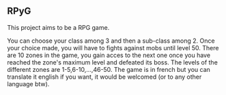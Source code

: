 ## RPyG

<p>This project aims to be a RPG game.</p>
<p>You can choose your class among 3 and then a sub-class among 2.
Once your choice made, you will have to fights against mobs until level 50.
There are 10 zones in the game, you gain acces to the next one once you have reached the zone's maximum level and defeated its boss.
The levels of the different zones are 1-5,6-10,...,46-50.
The game is in french but you can translate it english if you want, it would be welcomed (or to any other language btw).</p>

